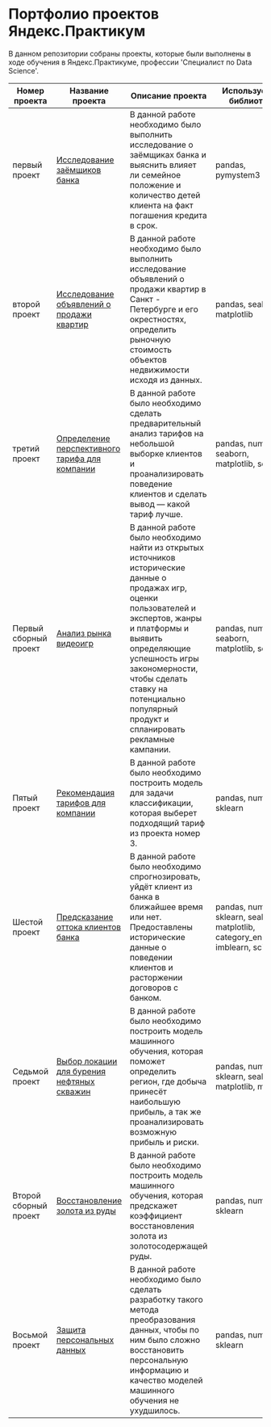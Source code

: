 # Портфолио проектов Яндекс.Практикум
В данном репозитории собраны проекты, которые были выполнены в ходе обучения в Яндекс.Практикуме, профессии 'Специалист по Data Science'.

Номер проекта | Название проекта | Описание проекта | Используемые библиотеки
------------- |---------------- | ---------------- | -----------------------
первый проект | [Исследование заёмщиков банка](https://github.com/Artyom174/yandex_projects/blob/main/01_researching_customers_of_bank/bank_customer_research.ipynb) | В данной работе необходимо было выполнить исследование о заёмщиках банка и выяснить  влияет ли семейное положение и количество детей клиента на факт погашения кредита в срок.  | pandas, pymystem3
второй проект | [Исследование объявлений о продажи квартир](https://github.com/Artyom174/yandex_projects/blob/main/02_research%20of%20apartment%20advertisements/research%20of%20apartment%20advertisements.ipynb) | В данной работе необходимо было выполнить исследование объявлений о продажи квартир в Санкт - Петербурге и его окрестностях, определить рыночную стоимость объектов недвижимости исходя из данных. | pandas, seaborn, matplotlib
третий проект | [Определение перспективного тарифа для компании](https://github.com/Artyom174/yandex_projects/blob/main/03_best_tariff_for_company/best_tariff_for_company.ipynb) | В данной работе было необходимо сделать предварительный анализ тарифов на небольшой выборке клиентов и проанализировать поведение клиентов и сделать вывод — какой тариф лучше. | pandas, numpy, seaborn, matplotlib, scipy
Первый сборный проект | [Анализ рынка видеоигр](https://github.com/Artyom174/yandex_projects/blob/main/04_video_game_market_analysis/video%20game%20market%20analysis.ipynb) | В данной работе было необходимо найти из открытых источников исторические данные о продажах игр, оценки пользователей и экспертов, жанры и платформы и выявить определяющие успешность игры закономерности, чтобы сделать ставку на потенциально популярный продукт и спланировать рекламные кампании. | pandas, numpy, seaborn, matplotlib, scipy
Пятый проект | [Рекомендация тарифов для компании](https://github.com/Artyom174/yandex_projects/blob/main/04_video_game_market_analysis/video%20game%20market%20analysis.ipynb) | В данной работе было необходимо построить модель для задачи классификации, которая выберет подходящий тариф из проекта номер 3. | pandas, numpy, sklearn
Шестой проект | [Предсказание оттока клиентов банка](https://github.com/Artyom174/yandex_projects/blob/main/06_outflow_clients/%20outflow%20of%20bank%20clients.ipynb) | В данной работе было необходимо спрогнозировать, уйдёт клиент из банка в ближайшее время или нет. Предоставлены исторические данные о поведении клиентов и расторжении договоров с банком. | pandas, numpy, sklearn, seaborn, matplotlib, category_encoders, imblearn, scipy
Седьмой проект | [Выбор локации для бурения нефтяных скважин](https://github.com/Artyom174/yandex_projects/blob/main/07_Choosing_location/Choosing%20a%20location%20for%20a%20%20oil%20wells.ipynb) | В данной работе было необходимо построить модель машинного обучения, которая поможет определить регион, где добыча принесёт наибольшую прибыль, а так же проанализировать возможную прибыль и риски. | pandas, numpy, sklearn, seaborn, matplotlib, math
Второй сборный проект | [Восстановление золота из руды](https://github.com/Artyom174/yandex_projects/blob/main/08_gold_mining/mining%20of%20gold%20from%20ore.ipynb) | В данной работе было необходимо построить модель машинного обучения, которая  предскажет коэффициент восстановления золота из золотосодержащей руды.| pandas, numpy, sklearn
Восьмой проект | [Защита персональных данных](https://github.com/Artyom174/yandex_projects/blob/main/08_protection_information/protection%20of%20personal%20information.ipynb) | В данной работе необходимо было сделать разработку такого метода преобразования данных, чтобы по ним было сложно восстановить персональную информацию и качество моделей машинного обучения не ухудшилось.| pandas, numpy, sklearn
